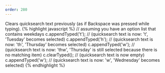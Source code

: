 ```yaml
---
order: 280
---
```

Clears quicksearch text previously (as if Backspace was pressed while typing).
{% highlight javascript %}
// assuming you have an option list that contains weekdays
c.appendTyped('t'); // (quicksearch text is now: 't', 'Tuesday' becomes selected)
c.appendTyped('h'); // (quicksearch text is now: 'th', 'Thursday' becomes selected)
c.appendTyped('w'); // (quicksearch text is now: 'thw', 'Thursday' is still selected because there is no matching item)
c.clearTyped(); // (quicksearch text is now empty)
c.appendTyped('w'); // (quicksearch text is now: 'w', 'Wednesday' becomes selected)
{% endhighlight %}